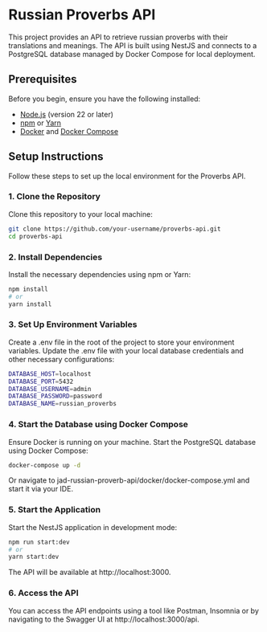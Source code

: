 # Russian Proverbs API

This project provides an API to retrieve russian proverbs with their translations and meanings. The API is built using NestJS and connects to a PostgreSQL database managed by Docker Compose for local deployment.

## Prerequisites

Before you begin, ensure you have the following installed:
- [Node.js](https://nodejs.org/) (version 22 or later)
- [npm](https://www.npmjs.com/) or [Yarn](https://yarnpkg.com/)
- [Docker](https://www.docker.com/) and [Docker Compose](https://docs.docker.com/compose/)

## Setup Instructions

Follow these steps to set up the local environment for the Proverbs API.

### 1. Clone the Repository

Clone this repository to your local machine:

```bash
git clone https://github.com/your-username/proverbs-api.git
cd proverbs-api
```
### 2. Install Dependencies

Install the necessary dependencies using npm or Yarn:

```bash
npm install
# or
yarn install
```

### 3. Set Up Environment Variables

Create a .env file in the root of the project to store your environment variables. Update the .env file with your local database credentials and other necessary configurations:

```bash
DATABASE_HOST=localhost
DATABASE_PORT=5432
DATABASE_USERNAME=admin
DATABASE_PASSWORD=password
DATABASE_NAME=russian_proverbs
```

### 4. Start the Database using Docker Compose

Ensure Docker is running on your machine. Start the PostgreSQL database using Docker Compose:
```bash
docker-compose up -d
```
Or navigate to jad-russian-proverb-api/docker/docker-compose.yml and start it via your IDE.

### 5. Start the Application

Start the NestJS application in development mode:
```bash
npm run start:dev
# or
yarn start:dev
```
The API will be available at http://localhost:3000.

### 6. Access the API
You can access the API endpoints using a tool like Postman, Insomnia or by navigating to the Swagger UI at http://localhost:3000/api.